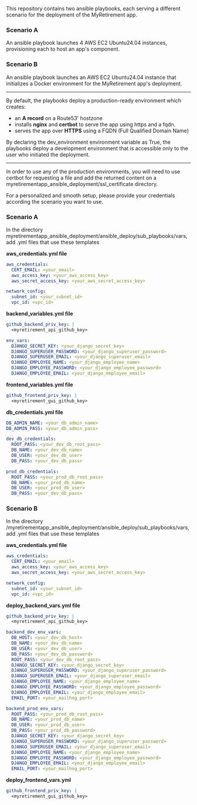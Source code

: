 Τhis repository contains two ansible playbooks, each serving a different scenario for the deployment of the MyRetirement app.

### Scenario A  
An ansible playbook launches 4 AWS EC2 Ubuntu24.04 instances, provisioning each to host an app's component.  

### Scenario B  
An ansible playbook launches an AWS EC2 Ubuntu24.04 instance that initializes a Docker environment for the MyRetirement app's deployment.

----

By default, the playbooks deploy a production-ready environment which creates:  
- an **A record** on a Route53' hostzone
- installs **nginx** and **certbot** to serve the app using https and a fqdn.
- serves the app over **HTTPS** using a FQDN (Full Qualified Domain Name)

By declaring the dev_environment environment variable as True, the playbooks deploy a development environment that is accessible only to the user who initiated the deployment.

----
In order to use any of the production environments, you will need to use certbot for requesting a file and add the returned content on a myretirementapp_ansible_deployment/ssl_certificate directory.  

For a personalized and smooth setup, please provide your credentials according the scenario you want to use. 

### Scenario A
In the directory myretirementapp_ansible_deployment/ansible_deploy/sub_playbooks/vars, add  .yml files that use these templates

**aws_credentials.yml file**
```yaml
aws_credentials:
  CERT_EMAIL: <your_email>
  aws_access_key: <your_aws_access_key>
  aws_secret_access_key: <your_aws_secret_access_key>

network_config:
  subnet_id: <your_subnet_id>
  vpc_id: <vpc_id>
```

**backend_variables.yml file**
```yaml
github_backend_priv_key: |
  <myretirement_api_github_key>

env_vars:
  DJANGO_SECRET_KEY: <your_django_secret_key>
  DJANGO_SUPERUSER_PASSWORD: <your_django_superuser_password>
  DJANGO_SUPERUSER_EMAIL: <your_django_superuser_email>
  DJANGO_EMPLOYEE_NAME: <your_django_employee_name>
  DJANGO_EMPLOYEE_PASSWORD: <your_django_employee_password>
  DJANGO_EMPLOYEE_EMAIL: <your_django_employee_email>
```

**frontend_variables.yml file**
```yaml
github_frontend_priv_key: |
  <myretirement_gui_github_key>
```

**db_credentials.yml file**
```yaml
DB_ADMIN_NAME: <your_db_admin_name>
DB_ADMIN_PASS: <your_db_admin_pass>

dev_db_credentials:
  ROOT_PASS: <your_dev_db_root_pass>
  DB_NAME: <your_dev_db_name>
  DB_USER: <your_dev_db_user>
  DB_PASS: <your_dev_db_pass>

prod_db_credentials:
  ROOT_PASS: <your_prod_db_root_pass>
  DB_NAME: <your_prod_db_name>
  DB_USER: <your_prod_db_user>
  DB_PASS: <your_dev_db_pass>
```
### Scenario B
In the directory /myretirementapp_ansible_deployment/ansible_deploy/sub_playbooks/vars, add  .yml files that use these templates

**aws_credentials.yml file**
```yaml
aws_credentials:
  CERT_EMAIL: <your_email>
  aws_access_key: <your_aws_access_key>
  aws_secret_access_key: <your_aws_secret_access_key>

network_config:
  subnet_id: <your_subnet_id>
  vpc_id: <vpc_id>
```

**deploy_backend_vars.yml file**
```yaml
github_backend_priv_key: |
  <myretirement_api_github_key>

backend_dev_env_vars:
  DB_HOST: <your_dev_db_host>
  DB_NAME: <your_dev_db_name>
  DB_USER: <your_dev_db_user>
  DB_PASS: <your_dev_db_password>
  ROOT_PASS: <your_dev_db_root_pass>
  DJANGO_SECRET_KEY: <your_django_secret_key>
  DJANGO_SUPERUSER_PASSWORD: <your_django_superuser_password>
  DJANGO_SUPERUSER_EMAIL: <your_django_superuser_email>
  DJANGO_EMPLOYEE_NAME: <your_django_employee_name>
  DJANGO_EMPLOYEE_PASSWORD: <your_django_employee_password>
  DJANGO_EMPLOYEE_EMAIL: <your_django_employee_email>
  EMAIL_PORT: <your_mailhog_port>

backend_prod_env_vars:
  ROOT_PASS: <your_prod_db_root_pass>
  DB_NAME: <your_prod_db_name>
  DB_USER: <your_prod_db_user>
  DB_PASS: <your_prod_db_password>
  DJANGO_SECRET_KEY: <your_django_secret_key>
  DJANGO_SUPERUSER_PASSWORD: <your_django_superuser_password>
  DJANGO_SUPERUSER_EMAIL: <your_django_superuser_email>
  DJANGO_EMPLOYEE_NAME: <your_django_employee_name>
  DJANGO_EMPLOYEE_PASSWORD: <your_django_employee_password>
  DJANGO_EMPLOYEE_EMAIL: <your_django_employee_email>
  EMAIL_PORT: <your_mailhog_port>
```

**deploy_frontend_vars.yml**
```yml
github_frontend_priv_key: |
  <myretirement_gui_github_key>
```
  






